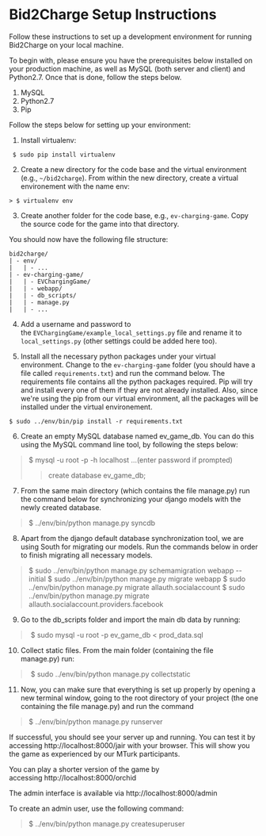 # Bid2Charge Setup Instructions

Follow these instructions to set up a development environment for running Bid2Charge on your local machine.

To begin with, please ensure you have the prerequisites below installed on your production machine, as well as MySQL (both server and client) and Python2.7. Once that is done, follow the steps below.

1. MySQL
2. Python2.7
3. Pip

Follow the steps below for setting up your environment: 

1. Install virtualenv: 
```
 $ sudo pip install virtualenv
```

2. Create a new directory for the code base and the virtual environment (e.g., `~/bid2charge`). From within the new directory, create a virtual environement with the name env:
```
> $ virtualenv env
```

3. Create another folder for the code base, e.g., `ev-charging-game`. Copy the source code for the game into that directory.

You should now have the following file structure:
```
bid2charge/
| - env/
|   | - ...
| - ev-charging-game/
|   | - EVChargingGame/
|   | - webapp/
|   | - db_scripts/ 
|   | - manage.py
|   | - ...
```

4. Add a username and password to the `EVChargingGame/example_local_settings.py` file and rename it to `local_settings.py` (other settings could be added here too). 

5. Install all the necessary python packages under your virtual environment. Change to the `ev-charging-game` folder (you should have a file called `requirements.txt`) and run the command below. The requirements file contains all the python packages required. Pip will try and install every one of them if they are not already installed. Also, since we're using the pip from our virtual environment, all the packages will be installed under the virtual environement. 
```
$ sudo ../env/bin/pip install -r requirements.txt
```

6. Create an empty MySQL database named ev_game_db. You can do this using the MySQL command line tool, by following the steps below: 
> $ mysql -u root -p -h localhost
...(enter password if prompted)
>> create database ev_game_db;

7. From the same main directory (which contains the file manage.py) run the command below for synchronizing your django models with the newly created database. 
> $ ../env/bin/python manage.py syncdb


8. Apart from the django default database synchronization tool, we are using South for migrating our models. Run the commands below in order to finish migrating all necessary models. 
> $ sudo ../env/bin/python manage.py schemamigration webapp --initial
> $ sudo ../env/bin/python manage.py migrate webapp
> $ sudo ../env/bin/python manage.py migrate allauth.socialaccount
> $ sudo ../env/bin/python manage.py migrate allauth.socialaccount.providers.facebook


9. Go to the db_scripts folder and import the main db data by running:
> $ sudo mysql -u root -p ev_game_db < prod_data.sql

10. Collect static files. From the main folder (containing the file manage.py) run:
> $ sudo ../env/bin/python manage.py collectstatic

11. Now, you can make sure that everything is set up properly by opening a new terminal window, going to the root directory of your project (the one containing the file manage.py) and run the command
> $ ../env/bin/python manage.py runserver  

If successful, you should see your server up and running. You can test it by accessing http://localhost:8000/jair with your browser. This will show you the game as experienced by our MTurk participants.

You can play a shorter version of the game by accessing http://localhost:8000/orchid

The admin interface is available via http://localhost:8000/admin

To create an admin user, use the following command:
> $ ../env/bin/python manage.py createsuperuser